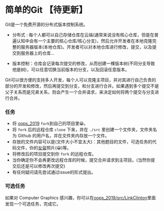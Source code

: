 # 简单的Git 【待更新】

Git是一个免费开源的分布式版本控制系统。

- 分布式 : 每个人都可以自己存储仓库在云端(通常来说没有核心仓库，但是在普遍认知中会有一个主要的核心仓库/核心分支)，然后允许开发者在本地克隆完整的服务器版本(本地仓库)。开发者可以对本地仓库进行修改，提交，以及提交到服务器上的仓库...

- 版本控制：仓库会记录每次提交的修改，从而创建一棵版本树(不同分支导致他是树)，可以任意切换当前版本的分支，以及回滚任意版本。

Git可以很方便的支持多人开发，每个人可以克隆主项目，并对其进行自己负责的部分的开发和修改，然后再提交到分支，和分支进行合并。如果遇到多个提交不是父子关系而是兄弟关系，则会产生一个合并请求，来决定如何将两个提交与分支进行合并。

### 任务

- 将 [oops_2019](https://github.com/oops-sdu/oops_2019) `fork`到自己的项目里😀。
- 将 `fork` 后的远程仓库 `clone` 下来，并在 `./src` 里创建一个文件夹，文件夹名为 Github 的用户名，并在文件夹内存放一个文件。
- 存放的文件内容可以是(文件大小不宜太大)：其他题目的文件，可选任务的代码文件，你的[女装](https://github.com/komeiji-satori/Dress)照片(😀)等。
- 将修改后的项目提交到你 `fork` 的远程仓库。
- 当你确定你不会再更改远程仓库的时候，提交合并请求到主项目。(当然你提交后还是可以修改再次提交)
- 有任何疑问请先尝试通过issue的形式提出。

### 可选任务

如果对 Computer Graphics 感兴趣，你可以在[oops_2019/src/LinkClinton](https://github.com/oops-sdu/oops_2019/tree/master/src/LinkClinton)里面发现一个可选任务，完成它。
